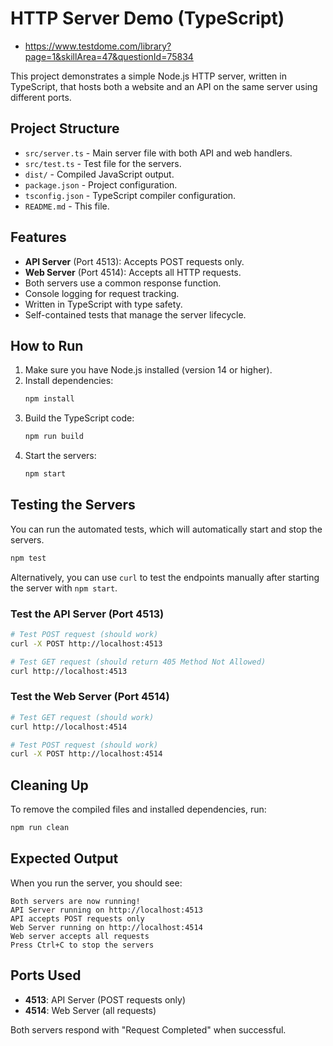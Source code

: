 # HTTP Server Demo (TypeScript)

- https://www.testdome.com/library?page=1&skillArea=47&questionId=75834

This project demonstrates a simple Node.js HTTP server, written in TypeScript, that hosts both a website and an API on the same server using different ports.

## Project Structure

- `src/server.ts` - Main server file with both API and web handlers.
- `src/test.ts` - Test file for the servers.
- `dist/` - Compiled JavaScript output.
- `package.json` - Project configuration.
- `tsconfig.json` - TypeScript compiler configuration.
- `README.md` - This file.

## Features

- **API Server** (Port 4513): Accepts POST requests only.
- **Web Server** (Port 4514): Accepts all HTTP requests.
- Both servers use a common response function.
- Console logging for request tracking.
- Written in TypeScript with type safety.
- Self-contained tests that manage the server lifecycle.

## How to Run

1.  Make sure you have Node.js installed (version 14 or higher).
2.  Install dependencies:
    ```bash
    npm install
    ```
3.  Build the TypeScript code:
    ```bash
    npm run build
    ```
4.  Start the servers:
    ```bash
    npm start
    ```

## Testing the Servers

You can run the automated tests, which will automatically start and stop the servers.

```bash
npm test
```

Alternatively, you can use `curl` to test the endpoints manually after starting the server with `npm start`.

### Test the API Server (Port 4513)

```bash
# Test POST request (should work)
curl -X POST http://localhost:4513

# Test GET request (should return 405 Method Not Allowed)
curl http://localhost:4513
```

### Test the Web Server (Port 4514)

```bash
# Test GET request (should work)
curl http://localhost:4514

# Test POST request (should work)
curl -X POST http://localhost:4514
```

## Cleaning Up

To remove the compiled files and installed dependencies, run:

```bash
npm run clean
```

## Expected Output

When you run the server, you should see:

```
Both servers are now running!
API Server running on http://localhost:4513
API accepts POST requests only
Web Server running on http://localhost:4514
Web server accepts all requests
Press Ctrl+C to stop the servers
```

## Ports Used

- **4513**: API Server (POST requests only)
- **4514**: Web Server (all requests)

Both servers respond with "Request Completed" when successful. 